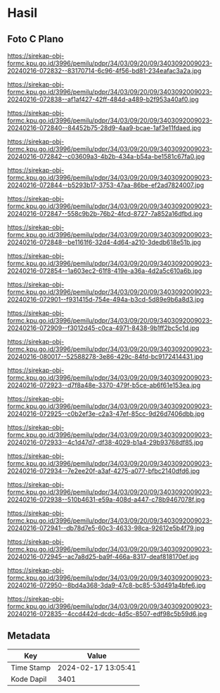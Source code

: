 # Hasil

## Foto C Plano

https://sirekap-obj-formc.kpu.go.id/3996/pemilu/pdpr/34/03/09/20/09/3403092009023-20240216-072832--83170714-6c96-4f56-bd81-234eafac3a2a.jpg

https://sirekap-obj-formc.kpu.go.id/3996/pemilu/pdpr/34/03/09/20/09/3403092009023-20240216-072838--af1af427-42ff-484d-a489-b2f953a40af0.jpg

https://sirekap-obj-formc.kpu.go.id/3996/pemilu/pdpr/34/03/09/20/09/3403092009023-20240216-072840--84452b75-28d9-4aa9-bcae-1af3e11fdaed.jpg

https://sirekap-obj-formc.kpu.go.id/3996/pemilu/pdpr/34/03/09/20/09/3403092009023-20240216-072842--c03609a3-4b2b-434a-b54a-be1581c67fa0.jpg

https://sirekap-obj-formc.kpu.go.id/3996/pemilu/pdpr/34/03/09/20/09/3403092009023-20240216-072844--b5293b17-3753-47aa-86be-ef2ad7824007.jpg

https://sirekap-obj-formc.kpu.go.id/3996/pemilu/pdpr/34/03/09/20/09/3403092009023-20240216-072847--558c9b2b-76b2-4fcd-8727-7a852a16dfbd.jpg

https://sirekap-obj-formc.kpu.go.id/3996/pemilu/pdpr/34/03/09/20/09/3403092009023-20240216-072848--be1161f6-32d4-4d64-a210-3dedb618e51b.jpg

https://sirekap-obj-formc.kpu.go.id/3996/pemilu/pdpr/34/03/09/20/09/3403092009023-20240216-072854--1a603ec2-61f8-419e-a36a-4d2a5c610a6b.jpg

https://sirekap-obj-formc.kpu.go.id/3996/pemilu/pdpr/34/03/09/20/09/3403092009023-20240216-072901--f931415d-754e-494a-b3cd-5d89e9b6a8d3.jpg

https://sirekap-obj-formc.kpu.go.id/3996/pemilu/pdpr/34/03/09/20/09/3403092009023-20240216-072909--f3012d45-c0ca-4971-8438-9b1ff2bc5c1d.jpg

https://sirekap-obj-formc.kpu.go.id/3996/pemilu/pdpr/34/03/09/20/09/3403092009023-20240216-080017--52588278-3e86-429c-84fd-bc9172414431.jpg

https://sirekap-obj-formc.kpu.go.id/3996/pemilu/pdpr/34/03/09/20/09/3403092009023-20240216-072923--d7f8a48e-3370-479f-b5ce-ab6f61e153ea.jpg

https://sirekap-obj-formc.kpu.go.id/3996/pemilu/pdpr/34/03/09/20/09/3403092009023-20240216-072925--c0b2ef3e-c2a3-47ef-85cc-9d26d7406dbb.jpg

https://sirekap-obj-formc.kpu.go.id/3996/pemilu/pdpr/34/03/09/20/09/3403092009023-20240216-072933--4c1d47d7-df38-4029-b1a4-29b93768df85.jpg

https://sirekap-obj-formc.kpu.go.id/3996/pemilu/pdpr/34/03/09/20/09/3403092009023-20240216-072934--7e2ee20f-a3af-4275-a077-bfbc2140dfd6.jpg

https://sirekap-obj-formc.kpu.go.id/3996/pemilu/pdpr/34/03/09/20/09/3403092009023-20240216-072938--510b4631-e59a-408d-a447-c78b9467078f.jpg

https://sirekap-obj-formc.kpu.go.id/3996/pemilu/pdpr/34/03/09/20/09/3403092009023-20240216-072941--db78d7e5-60c3-4633-98ca-92612e5b4f79.jpg

https://sirekap-obj-formc.kpu.go.id/3996/pemilu/pdpr/34/03/09/20/09/3403092009023-20240216-072945--ac7a8d25-ba9f-466a-8317-deaf818170ef.jpg

https://sirekap-obj-formc.kpu.go.id/3996/pemilu/pdpr/34/03/09/20/09/3403092009023-20240216-072950--8bd4a368-3da9-47c8-bc85-53d491a4bfe6.jpg

https://sirekap-obj-formc.kpu.go.id/3996/pemilu/pdpr/34/03/09/20/09/3403092009023-20240216-072835--4ccd442d-dcdc-4d5c-8507-edf98c5b59d6.jpg


## Metadata

| Key        | Value               |
| ---------- | ------------------- |
| Time Stamp | 2024-02-17 13:05:41 |
| Kode Dapil | 3401                |



